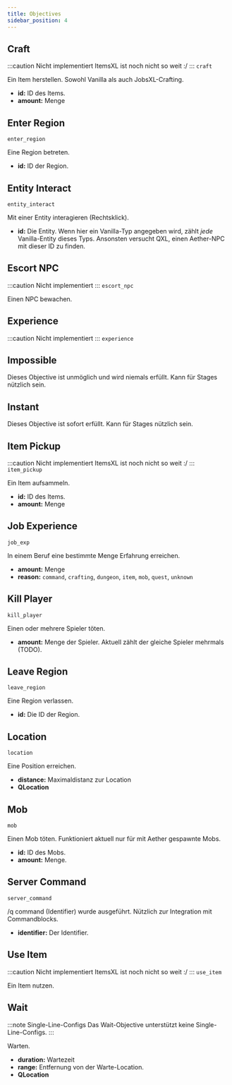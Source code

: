 ```yaml
---
title: Objectives
sidebar_position: 4
---
```


## Craft
:::caution Nicht implementiert
ItemsXL ist noch nicht so weit :/
:::
``craft``

Ein Item herstellen. Sowohl Vanilla als auch JobsXL-Crafting.

* **id:** ID des Items.
* **amount:** Menge 

## Enter Region
``enter_region``

Eine Region betreten.

* **id:** ID der Region.

## Entity Interact
``entity_interact``

Mit einer Entity interagieren (Rechtsklick).

* **id:** Die Entity. Wenn hier ein Vanilla-Typ angegeben wird, zählt *jede* Vanilla-Entity dieses Typs. Ansonsten versucht QXL, einen Aether-NPC mit dieser ID zu finden.

## Escort NPC
:::caution Nicht implementiert
:::
``escort_npc``

Einen NPC bewachen.

## Experience
:::caution Nicht implementiert
:::
``experience``

## Impossible

Dieses Objective ist unmöglich und wird niemals erfüllt. Kann für Stages nützlich sein.

## Instant

Dieses Objective ist sofort erfüllt. Kann für Stages nützlich sein.

## Item Pickup
:::caution Nicht implementiert
ItemsXL ist noch nicht so weit :/
:::
``item_pickup``

Ein Item aufsammeln.

* **id:** ID des Items.
* **amount:** Menge 

## Job Experience
``job_exp``

In einem Beruf eine bestimmte Menge Erfahrung erreichen.

* **amount:** Menge
* **reason:** ``command``, ``crafting``, ``dungeon``, ``item``, ``mob``, ``quest``, ``unknown``

## Kill Player
``kill_player``

Einen oder mehrere Spieler töten.

* **amount:** Menge der Spieler. Aktuell zählt der gleiche Spieler mehrmals (TODO).

## Leave Region
``leave_region``

Eine Region verlassen.

* **id:** Die ID der Region.

## Location
``location``

Eine Position erreichen.

* **distance:** Maximaldistanz zur Location
* **QLocation**

## Mob
``mob``

Einen Mob töten. Funktioniert aktuell nur für mit Aether gespawnte Mobs.

* **id:** ID des Mobs.
* **amount:** Menge.

## Server Command
``server_command``

/q command (Identifier) wurde ausgeführt. Nützlich zur Integration mit Commandblocks.

* **identifier:** Der Identifier.

## Use Item
:::caution Nicht implementiert
ItemsXL ist noch nicht so weit :/
:::
``use_item``

Ein Item nutzen.

## Wait
:::note Single-Line-Configs
Das Wait-Objective unterstützt keine Single-Line-Configs.
:::

Warten.

* **duration:** Wartezeit
* **range:** Entfernung von der Warte-Location.
* **QLocation**
